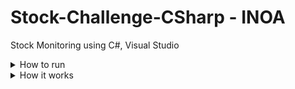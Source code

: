 # Stock-Challenge-CSharp - INOA
Stock Monitoring using C#, Visual Studio

<details>
<summary>How to run</summary>

Go to `Releases` and choose a release, in the case above `v1.0.0`
![Alt text](./Images/release-on-repository.png)

Click on `stock-monitoring.rar` to download it
![Alt text](./Images/release-info.png)

Extract the Folder `Publish` from `stock-monitoring.rar`.<br>
Open `Publish/Configurations/email-configuration.json` and change the `emailRecipients` property to the email you want to receive the sell/buy alerts<br>
![Alt text](./Images/release-email-recipients.png)

Then, enter the Folder `Publish` on Terminal<br>
run `.\stock-monitoring.exe <stock> <value to sell> <value to buy>`<br>
Obs: In `<value to sell>` and `<value to buy>` use comma, not dot, to separate integer and decimal<br>
Ex: `.\stock-monitoring.exe PETR4 23,63 22,48`
![Alt text](./Images/release-run.png)

Obs:
- The program monitores the selected stock, minute by minute.
- The start minute can have delay between 20 - 45 minutes. That means that if you start the program at 13:30h, the initial monitored time can be between 12:45h and 13:10h
- Ex: Started the program at 13:30h. The initial time the stock was consulted was 13:00h. Then the next minute it will show the stock value on 13:01h, then 13:02h, and so on.
</details>

<details>
<summary>How it works</summary>

The exe file needs 3 arguments: `stock name`, `value to sell`, `value to buy`<br>
The program uses two json files (that should be on `Publish/Configurations`) with data used for configure the email sender:
```
email-configuration.json:{
    {
        "serverSMTP": string,
        "serverPORT": number,
        "senderName": string,
        "senderEmail": string,
        "senderAppPassword": string,
        "emailRecipients":[
            {
                "name": string,
                "email": string
            },
            {
                "name": string,
                "email": string
            },
            ...
        ]
    }
}
```
```
email-templates.json:{
    "sellAlert":{
        "title": string,
        "body":  string
    },
    "buyAlert":{
        "title": string,
        "body":  string
    }
}
```
Obs:
- In `email-templates.json > sellAlert, buyAlert`<br>
- The title and body must be strings with parameters. 
- Title must have '{0}' as the stock name. 
- Body must have '{0}' as the stock name, '{1}' as the stock's current value, '{2}' as the template's limit value ('value to sell' on 'sellAlert' and 'value to buy' in 'buyAlert')
- Body can be written in HTML 
</details>
